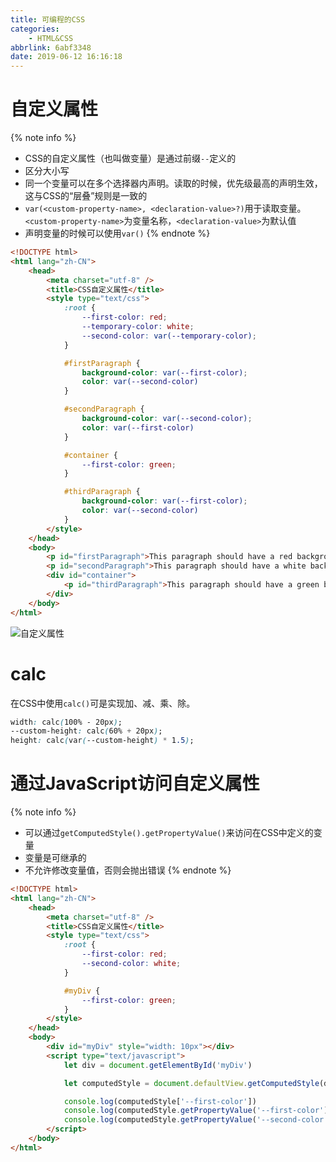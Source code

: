 ```yaml
---
title: 可编程的CSS
categories:
    - HTML&CSS
abbrlink: 6abf3348
date: 2019-06-12 16:16:18
---
```


# 自定义属性

{% note info %}
- CSS的自定义属性（也叫做变量）是通过前缀`--`定义的
- 区分大小写
- 同一个变量可以在多个选择器内声明。读取的时候，优先级最高的声明生效，这与CSS的“层叠”规则是一致的
- `var(<custom-property-name>, <declaration-value>?)`用于读取变量。`<custom-property-name>`为变量名称，`<declaration-value>`为默认值
- 声明变量的时候可以使用`var()`
{% endnote %}

```html
<!DOCTYPE html>
<html lang="zh-CN">
    <head>
        <meta charset="utf-8" />
        <title>CSS自定义属性</title>
        <style type="text/css">
            :root {
                --first-color: red;
                --temporary-color: white;
                --second-color: var(--temporary-color);
            }

            #firstParagraph {
                background-color: var(--first-color);
                color: var(--second-color)
            }

            #secondParagraph {
                background-color: var(--second-color);
                color: var(--first-color)
            }

            #container {
                --first-color: green;
            }

            #thirdParagraph {
                background-color: var(--first-color);
                color: var(--second-color)
            }
        </style>
    </head>
    <body>
        <p id="firstParagraph">This paragraph should have a red background and white text.</p>
        <p id="secondParagraph">This paragraph should have a white background and red text.</p>
        <div id="container">
            <p id="thirdParagraph">This paragraph should have a green background and white text.</p>
        </div>
    </body>
</html>
```

![自定义属性](https://blog-images-1258719270.cos.ap-shanghai.myqcloud.com/HTML%26CSS/%E5%8F%AF%E7%BC%96%E7%A8%8B%E7%9A%84CSS/%E8%87%AA%E5%AE%9A%E4%B9%89%E5%B1%9E%E6%80%A7.png)

# calc

在CSS中使用`calc()`可是实现加、减、乘、除。

```css
width: calc(100% - 20px);
--custom-height: calc(60% + 20px);
height: calc(var(--custom-height) * 1.5);
```

# 通过JavaScript访问自定义属性

{% note info %}
- 可以通过`getComputedStyle().getPropertyValue()`来访问在CSS中定义的变量
- 变量是可继承的
- 不允许修改变量值，否则会抛出错误
{% endnote %}

```html
<!DOCTYPE html>
<html lang="zh-CN">
    <head>
        <meta charset="utf-8" />
        <title>CSS自定义属性</title>
        <style type="text/css">
            :root {
                --first-color: red;
                --second-color: white;
            }

            #myDiv {
                --first-color: green;
            }
        </style>
    </head>
    <body>
        <div id="myDiv" style="width: 10px"></div>
        <script type="text/javascript">
            let div = document.getElementById('myDiv')

            let computedStyle = document.defaultView.getComputedStyle(div, null)

            console.log(computedStyle['--first-color'])                     // undefined
            console.log(computedStyle.getPropertyValue('--first-color'))    // green
            console.log(computedStyle.getPropertyValue('--second-color'))   // white
        </script>
    </body>
</html>
```